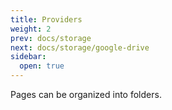 ```yaml
---
title: Providers
weight: 2
prev: docs/storage
next: docs/storage/google-drive
sidebar:
  open: true
---
```


Pages can be organized into folders.
